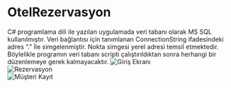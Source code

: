 # OtelRezervasyon
C# programlama dili ile yazılan uygulamada veri tabanı olarak MS SQL kullanılmıştır. Veri bağlantısı için tanımlanan ConnectionString ifadesindeki adres “.” İle simgelenmiştir. Nokta simgesi yerel adresi temsil etmektedir. Böylelikle programın veri tabanı scripti çalıştırıldıktan sonra herhangi bir düzenlemeye gerek kalmayacaktır.
![Giriş Ekranı](https://github.com/ahmetsensoy/WinFormCS_OtelRezervasyon/blob/master/Resimler/1Giris.JPG) </br>
![Rezervasyon](https://github.com/ahmetsensoy/WinFormCS_OtelRezervasyon/blob/master/Resimler/6RezervasyonRenkler.JPG) </br> 
![Müşteri Kayıt](https://github.com/ahmetsensoy/WinFormCS_OtelRezervasyon/blob/master/Resimler/7Kayıt.JPG) </br>
